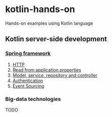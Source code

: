# kotlin-hands-on
Hands-on examples using Kotlin language

## Kotlin server-side development

### [Spring framework](https://github.com/vasanthonline/kotlin-hands-on/tree/kotlin-server-side-spring)
1. [HTTP](https://github.com/vasanthonline/kotlin-hands-on/tree/kotlin-server-side-spring/001-http)
2. [Read from application.properties](https://github.com/vasanthonline/kotlin-hands-on/tree/kotlin-server-side-spring/002-read-properties)
3. [Model, service, repository and controller](https://github.com/vasanthonline/code-in-kotlin/tree/kotlin-server-side-spring/003-crud)
4. [Authentication](https://github.com/vasanthonline/code-in-kotlin/tree/kotlin-server-side-spring/004-authentication)
5. [Event Sourcing](https://github.com/vasanthonline/code-in-kotlin/tree/kotlin-server-side-spring/005-eventsourcing)

### Big-data technologies

TODO
